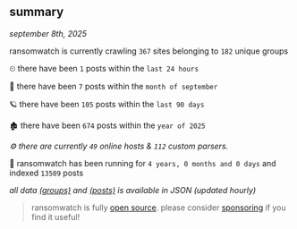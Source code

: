 
## summary
_september 8th, 2025_

ransomwatch is currently crawling `367` sites belonging to `182` unique groups

⏲ there have been `1` posts within the `last 24 hours`

🦈 there have been `7` posts within the `month of september`

🪐 there have been `105` posts within the `last 90 days`

🏚 there have been `674` posts within the `year of 2025`

_⚙️ there are currently `49` online hosts & `112` custom parsers._

🦕 ransomwatch has been running for `4 years, 0 months and 0 days` and indexed `13509` posts

_all data  [(groups)](http://ransomwhat.telemetry.ltd/groups) and [(posts)](http://ransomwhat.telemetry.ltd/posts) is available in JSON (updated hourly)_

> ransomwatch is fully [open source](https://github.com/joshhighet/ransomwatch#ransomwatch--). please consider [sponsoring](https://github.com/sponsors/joshhighet) if you find it useful!
